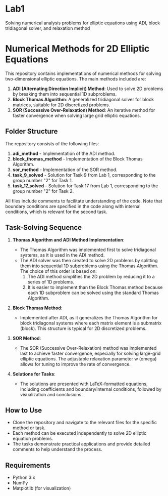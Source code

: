 # Lab1
Solving numerical analysis problems for elliptic equations using ADI, block tridiagonal solver, and relaxation method

# Numerical Methods for 2D Elliptic Equations

This repository contains implementations of numerical methods for solving two-dimensional elliptic equations. The main methods included are:

1. **ADI (Alternating Direction Implicit) Method**: Used to solve 2D problems by breaking them into sequential 1D subproblems.
2. **Block Thomas Algorithm**: A generalized tridiagonal solver for block matrices, suitable for 2D discretized problems.
3. **SOR (Successive Over-Relaxation) Method**: An iterative method for faster convergence when solving large grid elliptic equations.

## Folder Structure

The repository consists of the following files:

1. **adi_method** - Implementation of the ADI method.
2. **block_thomas_method** - Implementation of the Block Thomas Algorithm.
3. **sor_method** - Implementation of the SOR method.
4. **task_9_solved** - Solution for Task 9 from Lab 1, corresponding to the group number "2" for Task 1.
5. **task_17_solved** - Solution for Task 17 from Lab 1, corresponding to the group number "2" for Task 2.

All files include comments to facilitate understanding of the code. Note that boundary conditions are specified in the code along with internal conditions, which is relevant for the second task.

## Task-Solving Sequence

1. **Thomas Algorithm and ADI Method Implementation**:
   - The Thomas Algorithm was implemented first to solve tridiagonal systems, as it is used in the ADI method.
   - The ADI solver was then created to solve 2D problems by splitting them into sequential 1D subproblems using the Thomas Algorithm. The choice of this order is based on:
     1. The ADI method simplifies the 2D problem by reducing it to a series of 1D problems.
     2. It is easier to implement than the Block Thomas method because each 1D subproblem can be solved using the standard Thomas Algorithm.

2. **Block Thomas Method**:
   - Implemented after ADI, as it generalizes the Thomas Algorithm for block tridiagonal systems where each matrix element is a submatrix (block). This structure is typical for 2D discretized problems.

3. **SOR Method**:
   - The SOR (Successive Over-Relaxation) method was implemented last to achieve faster convergence, especially for solving large-grid elliptic equations. The adjustable relaxation parameter w (omega) allows for tuning to improve the rate of convergence.

4. **Solutions for Tasks**:
   - The solutions are presented with LaTeX-formatted equations, including coefficients and boundary/internal conditions, followed by visualization and conclusions.

## How to Use

- Clone the repository and navigate to the relevant files for the specific method or task.
- Each method can be executed independently to solve 2D elliptic equation problems.
- The tasks demonstrate practical applications and provide detailed comments to help understand the process.

## Requirements

- Python 3.x
- NumPy
- Matplotlib (for visualization)
